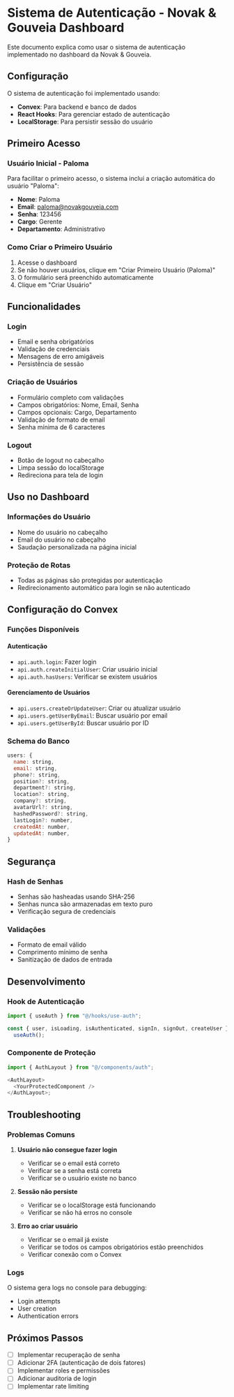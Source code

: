# Sistema de Autenticação - Novak & Gouveia Dashboard

Este documento explica como usar o sistema de autenticação implementado no dashboard da Novak & Gouveia.

## Configuração

O sistema de autenticação foi implementado usando:

- **Convex**: Para backend e banco de dados
- **React Hooks**: Para gerenciar estado de autenticação
- **LocalStorage**: Para persistir sessão do usuário

## Primeiro Acesso

### Usuário Inicial - Paloma

Para facilitar o primeiro acesso, o sistema inclui a criação automática do usuário "Paloma":

- **Nome**: Paloma
- **Email**: paloma@novakgouveia.com
- **Senha**: 123456
- **Cargo**: Gerente
- **Departamento**: Administrativo

### Como Criar o Primeiro Usuário

1. Acesse o dashboard
2. Se não houver usuários, clique em "Criar Primeiro Usuário (Paloma)"
3. O formulário será preenchido automaticamente
4. Clique em "Criar Usuário"

## Funcionalidades

### Login

- Email e senha obrigatórios
- Validação de credenciais
- Mensagens de erro amigáveis
- Persistência de sessão

### Criação de Usuários

- Formulário completo com validações
- Campos obrigatórios: Nome, Email, Senha
- Campos opcionais: Cargo, Departamento
- Validação de formato de email
- Senha mínima de 6 caracteres

### Logout

- Botão de logout no cabeçalho
- Limpa sessão do localStorage
- Redireciona para tela de login

## Uso no Dashboard

### Informações do Usuário

- Nome do usuário no cabeçalho
- Email do usuário no cabeçalho
- Saudação personalizada na página inicial

### Proteção de Rotas

- Todas as páginas são protegidas por autenticação
- Redirecionamento automático para login se não autenticado

## Configuração do Convex

### Funções Disponíveis

#### Autenticação

- `api.auth.login`: Fazer login
- `api.auth.createInitialUser`: Criar usuário inicial
- `api.auth.hasUsers`: Verificar se existem usuários

#### Gerenciamento de Usuários

- `api.users.createOrUpdateUser`: Criar ou atualizar usuário
- `api.users.getUserByEmail`: Buscar usuário por email
- `api.users.getUserById`: Buscar usuário por ID

### Schema do Banco

```javascript
users: {
  name: string,
  email: string,
  phone?: string,
  position?: string,
  department?: string,
  location?: string,
  company?: string,
  avatarUrl?: string,
  hashedPassword?: string,
  lastLogin?: number,
  createdAt: number,
  updatedAt: number,
}
```

## Segurança

### Hash de Senhas

- Senhas são hasheadas usando SHA-256
- Senhas nunca são armazenadas em texto puro
- Verificação segura de credenciais

### Validações

- Formato de email válido
- Comprimento mínimo de senha
- Sanitização de dados de entrada

## Desenvolvimento

### Hook de Autenticação

```javascript
import { useAuth } from "@/hooks/use-auth";

const { user, isLoading, isAuthenticated, signIn, signOut, createUser } =
  useAuth();
```

### Componente de Proteção

```javascript
import { AuthLayout } from "@/components/auth";

<AuthLayout>
  <YourProtectedComponent />
</AuthLayout>;
```

## Troubleshooting

### Problemas Comuns

1. **Usuário não consegue fazer login**

   - Verificar se o email está correto
   - Verificar se a senha está correta
   - Verificar se o usuário existe no banco

2. **Sessão não persiste**

   - Verificar se o localStorage está funcionando
   - Verificar se não há erros no console

3. **Erro ao criar usuário**
   - Verificar se o email já existe
   - Verificar se todos os campos obrigatórios estão preenchidos
   - Verificar conexão com o Convex

### Logs

O sistema gera logs no console para debugging:

- Login attempts
- User creation
- Authentication errors

## Próximos Passos

- [ ] Implementar recuperação de senha
- [ ] Adicionar 2FA (autenticação de dois fatores)
- [ ] Implementar roles e permissões
- [ ] Adicionar auditoria de login
- [ ] Implementar rate limiting
